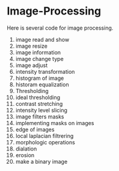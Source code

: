 # Image-Processing
Here is several code for image processing.
1. image read and show
2. image resize
3. image information
4. image change type
5. image adjust
6. intensity transformation
7. histogram of image
8. historam equalization
9. Thresholding
10. ideal thresholding
11. contrast stretching
12. intensity level slicing
13. image filters masks
14. implementing masks on images
15. edge of images
16. local laplacian filtrering
17. morphologic operations
18. dialation
19. erosion
20. make a binary image  
